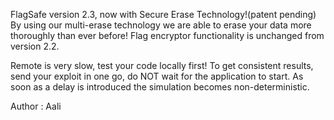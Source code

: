 FlagSafe version 2.3, now with Secure Erase Technology!(patent pending) By using our multi-erase technology we are able to erase your data more thoroughly than ever before! Flag encryptor functionality is unchanged from version 2.2.

Remote is very slow, test your code locally first! To get consistent results, send your exploit in one go, do NOT wait for the application to start. As soon as a delay is introduced the simulation becomes non-deterministic.

Author : Aali
